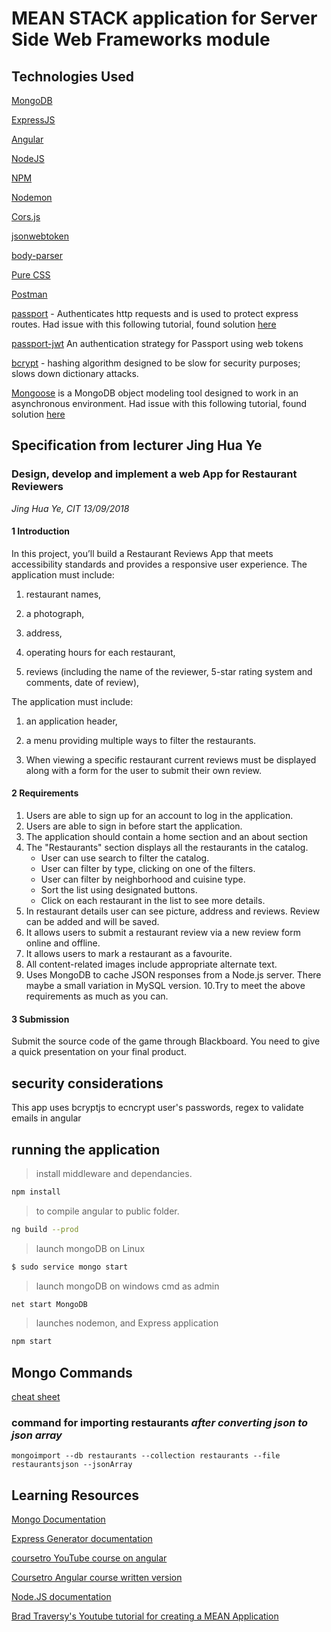 # MEAN STACK application for Server Side Web Frameworks module

## Technologies Used

[MongoDB](https://www.mongodb.com/)

[ExpressJS](https://expressjs.com/)

[Angular](https://angular.io/)

[NodeJS](https://nodejs.org/en/)

[NPM](https://www.npmjs.com/)

[Nodemon](https://nodemon.io/)

[Cors.js](https://github.com/expressjs/cors)

[jsonwebtoken](https://www.jsonwebtoken.io/)

[body-parser](https://www.npmjs.com/package/body-parser)

[Pure CSS](https://purecss.io/)

[Postman](https://www.getpostman.com/)

[passport](http://www.passportjs.org/) - Authenticates http requests and is used to protect express routes. Had issue with this following tutorial, found solution [here](https://stackoverflow.com/questions/50317738/fromauthheaderasbearertoken-is-not-working-in-node)

[passport-jwt](https://www.js.com/package/passport-jwt) An authentication strategy for Passport using web tokens

[bcrypt](https://www.npmjs.com/package/bcrypt) - hashing algorithm designed to be slow for security purposes; slows down dictionary attacks.

[Mongoose](https://www.npmjs.com/package/mongoose) is a MongoDB object modeling tool designed to work in an asynchronous environment. Had issue with this following tutorial, found solution [here](https://stackoverflow.com/questions/50448272/avoid-current-url-string-parser-is-deprecated-warning-by-setting-usenewurlpars)

## Specification from lecturer Jing Hua Ye

### Design, develop and implement a web App for Restaurant Reviewers

_Jing Hua Ye, CIT 13/09/2018_

#### 1 Introduction

In this project, you’ll build a Restaurant Reviews App that meets accessibility standards and provides
a responsive user experience. The application must include:

1. restaurant names,

1. a photograph,

1. address,

1. operating hours for each restaurant,

1. reviews (including the name of the reviewer, 5-star rating system and comments, date of review),

The application must include:

1. an application header,

1. a menu providing multiple ways to filter the restaurants.

1. When viewing a specific restaurant current reviews must be displayed along with a form for the user to submit their own review.

#### 2 Requirements

1. Users are able to sign up for an account to log in the application.
2. Users are able to sign in before start the application.
3. The application should contain a home section and an about section
4. The "Restaurants" section displays all the restaurants in the catalog.
   - User can use search to filter the catalog.
   - User can filter by type, clicking on one of the filters.
   - User can filter by neighborhood and cuisine type.
   - Sort the list using designated buttons.
   - Click on each restaurant in the list to see more details.
5. In restaurant details user can see picture, address and reviews. Review can be added and will be
   saved.
6. It allows users to submit a restaurant review via a new review form online and offline.
7. It allows users to mark a restaurant as a favourite.
8. All content-related images include appropriate alternate text.
9. Uses MongoDB to cache JSON responses from a Node.js server. There maybe a small variation in
   MySQL version.
   10.Try to meet the above requirements as much as you can.

#### 3 Submission

Submit the source code of the game through Blackboard. You need to give a quick presentation on your
final product.

## security considerations

This app uses bcryptjs to ecncrypt user's passwords, regex to validate emails in angular

## running the application

> install middleware and dependancies.

```bash
npm install
```

> to compile angular to public folder.

```bash
ng build --prod
```

> launch mongoDB on Linux

```bash
$ sudo service mongo start
```

> launch mongoDB on windows cmd as admin

```bash
net start MongoDB
```

> launches nodemon, and Express application

```bash
npm start
```

## Mongo Commands

[cheat sheet](https://blog.codecentric.de/files/2012/12/MongoDB-CheatSheet-v1_0.pdf)

### command for importing restaurants _after converting json to json array_

```
mongoimport --db restaurants --collection restaurants --file restaurantsjson --jsonArray
```

## Learning Resources

[Mongo Documentation](https://docs.mongodb.com/manual/)

[Express Generator documentation](https://expressjs.com/en/starter/generator.html)

[coursetro YouTube course on angular](https://www.youtube.com/watch?v=z4JUm0Bq9AM)

[Coursetro Angular course written version](https://coursetro.com/posts/code/154/Angular-6-Tutorial---Learn-Angular-6-in-this-Crash-Course)

[Node.JS documentation](https://nodejs.org/en/docs/)

[Brad Traversy's Youtube tutorial for creating a MEAN Application](https://www.youtube.com/watch?v=DQ9pZ2NKXRo)
